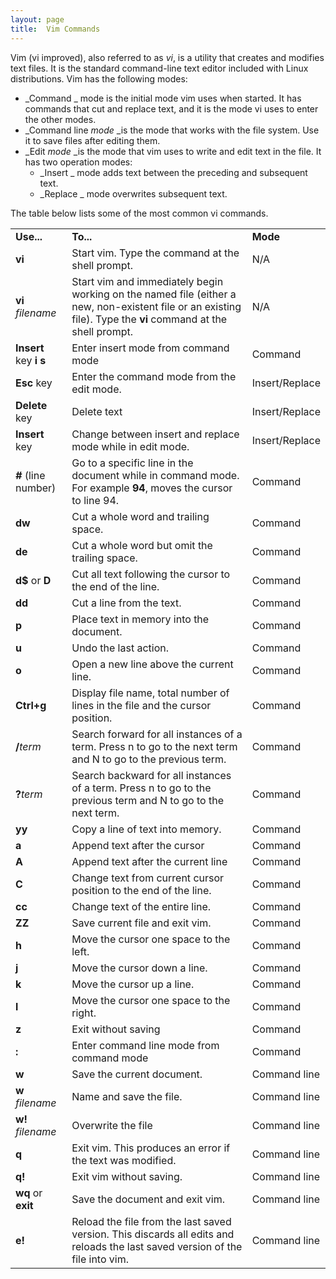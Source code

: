 ```yaml
---
layout: page
title:  Vim Commands
---
```


Vim (vi improved), also referred to as _vi_, is a utility that creates and
modifies text files. It is the standard command-line text editor included with
Linux distributions. Vim has the following modes:

  * _Command _ mode is the initial mode vim uses when started. It has commands that cut and replace text, and it is the mode vi uses to enter the other modes.
  * _Command line _mode_ _is the mode that works with the file system. Use it to save files after editing them.
  * _Edit _mode_ _is the mode that vim uses to write and edit text in the file. It has two operation modes:
    * _Insert _ mode adds text between the preceding and subsequent text.
    * _Replace _ mode overwrites subsequent text. 

The table below lists some of the most common vi commands.

<table>

<tr> <td><b>Use...</b></td> <td><b>To...</b></td> <td><b>Mode</b></td>

</tr>

<tr> <td><b>vi</b></td> <td>Start vim. Type the command at the shell
prompt.</td> <td>N/A</td>

</tr>

<tr> <td><b>vi</b> <i>filename</i></td> <td>Start vim and immediately begin
working on the named file (either a new, non-existent file or an existing
file). Type the <b>vi</b> command at the shell prompt.</td> <td>N/A</td>

</tr>

<tr> <td><b>Insert</b> key  
<b>i  
s</b></td> <td>Enter insert mode from command mode</td> <td>Command</td>

</tr>

<tr> <td><b>Esc</b><i> </i>key</td> <td>Enter the command mode from the edit
mode.</td> <td>Insert/Replace</td>

</tr>

<tr> <td><b>Delete </b>key</td> <td>Delete text</td> <td>Insert/Replace</td>

</tr>

<tr> <td><b>Insert</b> key</td> <td>Change between insert and replace mode
while in edit mode.</td> <td>Insert/Replace</td>

</tr>

<tr> <td><b><i>#</i> </b>(line number)</td> <td>Go to a specific line in the
document while in command mode. For example <b>94</b>, moves the cursor to
line 94. </td> <td>Command</td>

</tr>

<tr> <td><b>dw</b></td> <td>Cut a whole word and trailing space.</td>
<td>Command</td>

</tr>

<tr> <td><b>de</b></td> <td>Cut a whole word but omit the trailing space.</td>
<td>Command</td>

</tr>

<tr> <td><b>d$ </b>or<b> D</b></td> <td>Cut all text following the cursor to
the end of the line.</td> <td>Command</td>

</tr>

<tr> <td><b>dd</b></td> <td>Cut a line from the text.</td> <td>Command</td>

</tr>

<tr> <td><b>p</b></td> <td>Place text in memory into the document.</td>
<td>Command</td>

</tr>

<tr> <td><b>u</b></td> <td>Undo the last action.</td> <td>Command</td>

</tr>

<tr> <td><b>o</b></td> <td>Open a new line above the current line.</td>
<td>Command</td>

</tr>

<tr> <td><b>Ctrl+g</b></td> <td>Display file name, total number of lines in
the file and the cursor position.</td> <td>Command</td>

</tr>

<tr> <td><b>/</b><i>term</i></td> <td>Search forward for all instances of a
term. Press n to go to the next term and N to go to the previous term.</td>
<td>Command</td>

</tr>

<tr> <td><b>?</b><i>term</i></td> <td>Search backward for all instances of a
term.  Press n to go to the previous term and N to go to the next term.</td>
<td>Command</td>

</tr>

<tr> <td><b>yy</b></td> <td>Copy a line of text into memory.</td>
<td>Command</td>

</tr>

<tr> <td><b>a</b></td> <td>Append text after the cursor</td> <td>Command</td>

</tr>

<tr> <td><b>A</b></td> <td>Append text after the current line</td>
<td>Command</td>

</tr>

<tr> <td><b>C</b></td> <td>Change text from current cursor position to the end
of the line.</td> <td>Command</td>

</tr>

<tr> <td><b>cc</b></td> <td>Change text of the entire line.</td>
<td>Command</td>

</tr>

<tr> <td><b>ZZ</b></td> <td>Save current file and exit vim.</td>
<td>Command</td>

</tr>

<tr> <td><b>h</b></td> <td>Move the cursor one space to the left.</td>
<td>Command</td>

</tr>

<tr> <td><b>j</b></td> <td>Move the cursor down a line.</td> <td>Command</td>

</tr>

<tr> <td><b>k</b></td> <td>Move the cursor up a line.</td> <td>Command</td>

</tr>

<tr> <td><b>l</b></td> <td>Move the cursor one space to the right.</td>
<td>Command</td>

</tr>

<tr> <td><b>z</b></td> <td>Exit without saving</td> <td>Command</td>

</tr>

<tr> <td> <b>:</b></td> <td>Enter command line mode from command mode</td>
<td>Command </td>

</tr>

<tr> <td><b>w</b> </td> <td>Save the current document.</td> <td>Command
line</td>

</tr>

<tr> <td><b>w</b> <i>filename</i></td> <td>Name and save the file.</td>
<td>Command line</td>

</tr>

<tr> <td><b>w!</b> <i>filename</i></td> <td>Overwrite the file</td>
<td>Command line</td>

</tr>

<tr> <td><b>q</b> </td> <td>Exit vim. This produces an error if the text was
modified.</td> <td>Command line</td>

</tr>

<tr> <td><b>q! </b></td> <td>Exit vim without saving.</td> <td>Command
line</td>

</tr>

<tr> <td><b>wq</b> or <b>exit</b></td> <td>Save the document and exit
vim.</td> <td>Command line</td>

</tr>

<tr> <td><b>e!</b></td> <td>Reload the file from the last saved version. This
discards all edits and reloads the last saved version of the file into
vim.</td> <td>Command line</td>

</tr> </table>

